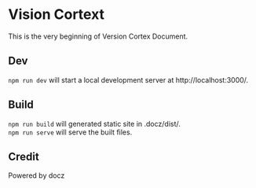 # Vision Cortext

This is the very beginning of Version Cortex Document.

## Dev
`npm run dev` will start a local development server at http://localhost:3000/.

## Build 
`npm run build` will generated static site in .docz/dist/.  
`npm run serve` will serve the built files.

## Credit
Powered by docz